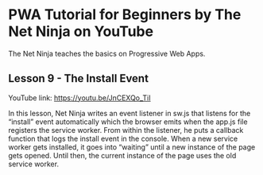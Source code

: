 # PWA Tutorial for Beginners by The Net Ninja on YouTube

The Net Ninja teaches the basics on Progressive Web Apps.

## Lesson 9 - The Install Event

YouTube link: https://youtu.be/JnCEXQo_TiI

In this lesson, Net Ninja writes an event listener in sw.js that listens for the “install” event automatically which the browser emits when the app.js file registers the service worker. From within the listener, he puts a callback function that logs the install event in the console. When a new service worker gets installed, it goes into “waiting” until a new instance of the page gets opened. Until then, the current instance of the page uses the old service worker.